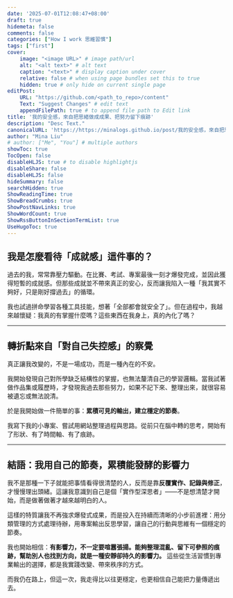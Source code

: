 ```yaml
---
date: '2025-07-01T12:08:47+08:00'
draft: true
hidemeta: false
comments: false
categories: ["How I work 思維習慣"]
tags: ["first"]
cover:
    image: "<image URL>" # image path/url
    alt: "<alt text>" # alt text
    caption: "<text>" # display caption under cover
    relative: false # when using page bundles set this to true
    hidden: true # only hide on current single page
editPost:
    URL: "https://github.com/<path_to_repo>/content"
    Text: "Suggest Changes" # edit text
    appendFilePath: true # to append file path to Edit link
title: '我的安全感，來自把思緒做成成果、把努力留下痕跡'
description: "Desc Text."
canonicalURL: 'https://https://minalogs.github.io/post/我的安全感，來自把思緒做成成果、把努力留下痕跡'
author: "Mina Liu"
# author: ["Me", "You"] # multiple authors
showToc: true
TocOpen: false
disableHLJS: true # to disable highlightjs
disableShare: false
disableHLJS: false
hideSummary: false
searchHidden: true
ShowReadingTime: true
ShowBreadCrumbs: true
ShowPostNavLinks: true
ShowWordCount: true
ShowRssButtonInSectionTermList: true
UseHugoToc: true
---
```


## 我是怎麼看待「成就感」這件事的？

過去的我，常常靠壓力驅動。在比賽、考試、專案最後一刻才爆發完成，並因此獲得短暫的成就感。但那些成就並不帶來真正的安心，反而讓我陷入一種「我其實不夠好，只是剛好撐過去」的循環。

我也試過拼命學習各種工具技能，想著「全部都會就安全了」。但在過程中，我越來越懷疑：我真的有掌握什麼嗎？這些東西在我身上，真的內化了嗎？

---

## 轉折點來自「對自己失控感」的察覺

真正讓我改變的，不是一場成功，而是一種內在的不安。

我開始發現自己對所學缺乏結構性的掌握，也無法釐清自己的學習邏輯。當我試著做作品集或履歷時，才發現我過去那些努力，如果不記下來、整理出來，就很容易被遺忘或無法說清。

於是我開始做一件簡單的事：**累積可見的輸出，建立穩定的節奏**。

我寫下我的小專案、嘗試用網站整理過程與思路。從前只在腦中轉的思考，開始有了形狀、有了時間軸、有了痕跡。

---

## 結語：我用自己的節奏，累積能發酵的影響力

我不是那種一下子就能把事情看得很清楚的人，反而是靠**反覆實作、記錄與修正**，才慢慢理出頭緒。這讓我意識到自己是個「實作型深思者」——不是想清楚才開始，而是做著做著才越來越明白的人。

這樣的特質讓我不再強求爆發式成果，而是投入在持續而清晰的小步前進裡：用分類管理的方式處理待辦，用專案輸出反思學習，讓自己的行動與思維有一個穩定的節奏。

我也開始相信：**有影響力，不一定要喧囂張揚。能夠整理混亂、留下可參照的痕跡，幫助別人也找到方向，就是一種安靜卻持久的影響力。**
這些從生活習慣到專業輸出的選擇，都是我實踐改變、帶來秩序的方式。

而我仍在路上，但這一次，我走得比以往更穩定，也更相信自己能把力量傳遞出去。